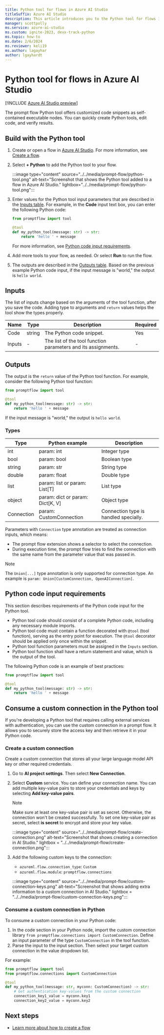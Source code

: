 ```yaml
---
title: Python tool for flows in Azure AI Studio
titleSuffix: Azure AI Studio
description: This article introduces you to the Python tool for flows in Azure AI Studio.
manager: scottpolly
ms.service: azure-ai-studio
ms.custom: ignite-2023, devx-track-python
ms.topic: how-to
ms.date: 2/6/2024
ms.reviewer: keli19
ms.author: lagayhar
author: lgayhardt
---
```


# Python tool for flows in Azure AI Studio

[!INCLUDE [Azure AI Studio preview](../../includes/preview-ai-studio.md)]

The prompt flow Python tool offers customized code snippets as self-contained executable nodes. You can quickly create Python tools, edit code, and verify results.

## Build with the Python tool

1. Create or open a flow in [Azure AI Studio](https://ai.azure.com). For more information, see [Create a flow](../flow-develop.md).
1. Select **+ Python** to add the Python tool to your flow.

    :::image type="content" source="../../media/prompt-flow/python-tool.png" alt-text="Screenshot that shows the Python tool added to a flow in Azure AI Studio." lightbox="../../media/prompt-flow/python-tool.png":::

1. Enter values for the Python tool input parameters that are described in the [Inputs table](#inputs). For example, in the **Code** input text box, you can enter the following Python code:

    ```python
    from promptflow import tool

    @tool
    def my_python_tool(message: str) -> str:
        return 'hello ' + message
    ```

    For more information, see [Python code input requirements](#python-code-input-requirements).

1. Add more tools to your flow, as needed. Or select **Run** to run the flow.
1. The outputs are described in the [Outputs table](#outputs). Based on the previous example Python code input, if the input message is "world," the output is `hello world`.

## Inputs

The list of inputs change based on the arguments of the tool function, after you save the code. Adding type to arguments and `return` values helps the tool show the types properly.

| Name   | Type   | Description                                          | Required |
|--------|--------|------------------------------------------------------|---------|
| Code   | string | The Python code snippet.                                  | Yes     |
| Inputs | -      | The list of the tool function parameters and its assignments. | -       |

## Outputs

The output is the `return` value of the Python tool function. For example, consider the following Python tool function:

```python
from promptflow import tool

@tool
def my_python_tool(message: str) -> str:
    return 'hello ' + message
```

If the input message is "world," the output is `hello world`.

### Types

| Type                                                | Python example                  | Description                                |
|-----------------------------------------------------|---------------------------------|--------------------------------------------|
| int                                                 | param: int                      | Integer type                               |
| bool                                                | param: bool                     | Boolean type                               |
| string                                              | param: str                      | String type                                |
| double                                              | param: float                    | Double type                                |
| list                                                | param: list or param: List[T]   | List type                                  |
| object                                              | param: dict or param: Dict[K, V] | Object type                                |
| Connection                                          | param: CustomConnection         | Connection type is handled specially. |

Parameters with `Connection` type annotation are treated as connection inputs, which means:

- The prompt flow extension shows a selector to select the connection.
- During execution time, the prompt flow tries to find the connection with the same name from the parameter value that was passed in.

> [!NOTE]
> The `Union[...]` type annotation is only supported for connection type. An example is `param: Union[CustomConnection, OpenAIConnection]`.

## Python code input requirements

This section describes requirements of the Python code input for the Python tool.

- Python tool code should consist of a complete Python code, including any necessary module imports.
- Python tool code must contain a function decorated with `@tool` (tool function), serving as the entry point for execution. The `@tool` decorator should be applied only once within the snippet.
- Python tool function parameters must be assigned in the `Inputs` section.
- Python tool function shall have a return statement and value, which is the output of the tool.

The following Python code is an example of best practices:

```python
from promptflow import tool

@tool
def my_python_tool(message: str) -> str:
    return 'hello ' + message
```

## Consume a custom connection in the Python tool

If you're developing a Python tool that requires calling external services with authentication, you can use the custom connection in a prompt flow. It allows you to securely store the access key and then retrieve it in your Python code.

### Create a custom connection

Create a custom connection that stores all your large language model API key or other required credentials.

1. Go to **AI project settings**. Then select **New Connection**.
1. Select **Custom** service. You can define your connection name. You can add multiple key-value pairs to store your credentials and keys by selecting **Add key-value pairs**.

    > [!NOTE]
    > Make sure at least one key-value pair is set as secret. Otherwise, the connection won't be created successfully. To set one key-value pair as secret, select **is secret** to encrypt and store your key value.

    :::image type="content" source="../../media/prompt-flow/create-connection.png" alt-text="Screenshot that shows creating a connection in AI Studio." lightbox = "../../media/prompt-flow/create-connection.png":::

1. Add the following custom keys to the connection:
    - `azureml.flow.connection_type`: `Custom`
    - `azureml.flow.module`: `promptflow.connections`
    
    :::image type="content" source="../../media/prompt-flow/custom-connection-keys.png" alt-text="Screenshot that shows adding extra information to a custom connection in AI Studio." lightbox = "../../media/prompt-flow/custom-connection-keys.png":::

### Consume a custom connection in Python

To consume a custom connection in your Python code:

1. In the code section in your Python node, import the custom connection library `from promptflow.connections import CustomConnection`. Define an input parameter of the type `CustomConnection` in the tool function.
1. Parse the input to the input section. Then select your target custom connection in the value dropdown list.

For example:

```python
from promptflow import tool
from promptflow.connections import CustomConnection

@tool
def my_python_tool(message: str, myconn: CustomConnection) -> str:
    # Get authentication key-values from the custom connection
    connection_key1_value = myconn.key1
    connection_key2_value = myconn.key2
```

## Next steps

- [Learn more about how to create a flow](../flow-develop.md)
